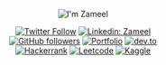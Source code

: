 <div align="center">

![I'm Zameel](https://user-images.githubusercontent.com/43750093/228450749-95fbcacf-9815-4a08-b683-6b43db52b3ce.png)

[![Twitter Follow](https://img.shields.io/badge/Twitter-1DA1F2?style=for-the-badge&logo=twitter&logoColor=white)](https://twitter.com/hassan_zameel)
[![Linkedin: Zameel](https://img.shields.io/badge/LinkedIn-0077B5?style=for-the-badge&logo=linkedin&logoColor=white&link=https://www.linkedin.com/in/zameelhassan/)](https://www.linkedin.com/in/zameelhassan/)
<br>
[![GitHub followers](https://img.shields.io/badge/GitHub-100000?style=for-the-badge&logo=github&logoColor=white)](https://www.github.com/zameel7)
[![Portfolio](https://img.shields.io/badge/website-000000?style=for-the-badge&logo=About.me&logoColor=white)](http://zameel7.live)
[![dev.to](https://img.shields.io/badge/dev.to-0A0A0A?style=for-the-badge&logo=devdotto&logoColor=white)](https://dev.to/zameel7)
<br>
[![Hackerrank](https://img.shields.io/badge/-Hackerrank-2EC866?style=for-the-badge&logo=HackerRank&logoColor=white)](https://www.hackerrank.com/zameel7)
[![Leetcode](https://img.shields.io/badge/-LeetCode-FFA116?style=for-the-badge&logo=LeetCode&logoColor=black)](https://leetcode.com/zameel7/)
[![Kaggle](https://img.shields.io/badge/Kaggle-20BEFF?style=for-the-badge&logo=Kaggle&logoColor=white)](https://www.kaggle.com/zameelhassan)

</div>
